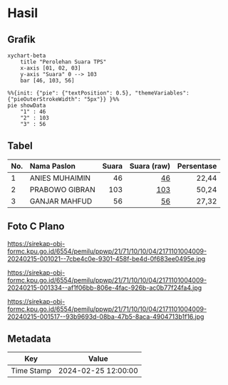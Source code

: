 # Hasil

## Grafik

```mermaid
xychart-beta
    title "Perolehan Suara TPS"
    x-axis [01, 02, 03]
    y-axis "Suara" 0 --> 103
    bar [46, 103, 56]
```

```mermaid
%%{init: {"pie": {"textPosition": 0.5}, "themeVariables": {"pieOuterStrokeWidth": "5px"}} }%%
pie showData
    "1" : 46
    "2" : 103
    "3" : 56
```

## Tabel

| No. | Nama Paslon    | Suara | Suara (raw) | Persentase |
|:--- |:-------------- | -----:| -----------:| ----------:|
| 1   | ANIES MUHAIMIN | 46    | [46][p-1]   | 22,44      |
| 2   | PRABOWO GIBRAN | 103   | [103][p-2]  | 50,24      |
| 3   | GANJAR MAHFUD  | 56    | [56][p-3]   | 27,32      |


[p-1]: https://github.com/gigit-pemilu/pemilu-2024-21-kepulauan-riau/blob/main/pilpres/hitung-suara/sub/21-kepulauan-riau/sub/71-kota-batam/sub/10-batam-kota/sub/1004-belian/sub/009-tps/sub/paslon-1.txt
[p-2]: https://github.com/gigit-pemilu/pemilu-2024-21-kepulauan-riau/blob/main/pilpres/hitung-suara/sub/21-kepulauan-riau/sub/71-kota-batam/sub/10-batam-kota/sub/1004-belian/sub/009-tps/sub/paslon-2.txt
[p-3]: https://github.com/gigit-pemilu/pemilu-2024-21-kepulauan-riau/blob/main/pilpres/hitung-suara/sub/21-kepulauan-riau/sub/71-kota-batam/sub/10-batam-kota/sub/1004-belian/sub/009-tps/sub/paslon-3.txt

## Foto C Plano

https://sirekap-obj-formc.kpu.go.id/6554/pemilu/ppwp/21/71/10/10/04/2171101004009-20240215-001021--7cbe4c0e-9301-458f-be4d-0f683ee0495e.jpg

https://sirekap-obj-formc.kpu.go.id/6554/pemilu/ppwp/21/71/10/10/04/2171101004009-20240215-001334--af1f06bb-806e-4fac-926b-ac0b77f24fa4.jpg

https://sirekap-obj-formc.kpu.go.id/6554/pemilu/ppwp/21/71/10/10/04/2171101004009-20240215-001517--93b9693d-08ba-47b5-8aca-4904713b1f16.jpg


## Metadata

| Key        | Value               |
| ---------- | ------------------- |
| Time Stamp | 2024-02-25 12:00:00 |




